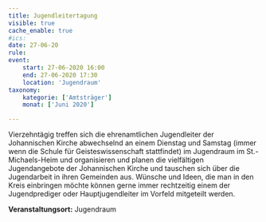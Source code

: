 ```yaml
---
title: Jugendleitertagung
visible: true
cache_enable: true
#ics: 
date: 27-06-20
rule: 
event:
	start: 27-06-2020 16:00
	end: 27-06-2020 17:30
	location: 'Jugendraum'
taxonomy:
	kategorie: ['Amtsträger']
	monat: ['Juni 2020']

---
```

Vierzehntägig treffen sich die ehrenamtlichen Jugendleiter der Johannischen Kirche abwechselnd an einem Dienstag und Samstag (immer wenn die Schule für Geisteswissenschaft stattfindet) im Jugendraum im St.-Michaels-Heim und organisieren und planen die vielfältigen Jugendangebote der Johannischen Kirche und tauschen sich über die Jugendarbeit in ihren Gemeinden aus. Wünsche und Ideen, die man in den Kreis einbringen möchte können gerne immer rechtzeitig einem der Jugendprediger oder Hauptjugendleiter im Vorfeld mitgeteilt werden.



**Veranstaltungsort:** Jugendraum


